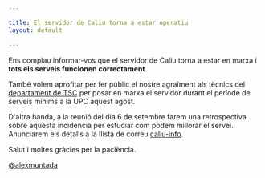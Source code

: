 ```yaml
---

title: El servidor de Caliu torna a estar operatiu
layout: default

---
```


Ens complau informar-vos que el servidor de Caliu torna a estar en marxa i **tots els serveis funcionen correctament**.

També volem aprofitar per fer públic el nostre agraïment als tècnics del [departament de TSC](http://www.tsc.upc.edu/) per posar en marxa el servidor durant el període de serveis mínims a la UPC aquest agost.

D'altra banda, a la reunió del dia 6 de setembre farem una retrospectiva sobre aquesta incidència per estudiar com podem millorar el servei. Anunciarem els detalls a la llista de correu [caliu-info](http://llistes.cpl.upc.edu/listinfo/caliu-info).

Salut i moltes gràcies per la paciència.

[@alexmuntada](https://twitter.com/alexmuntada)
